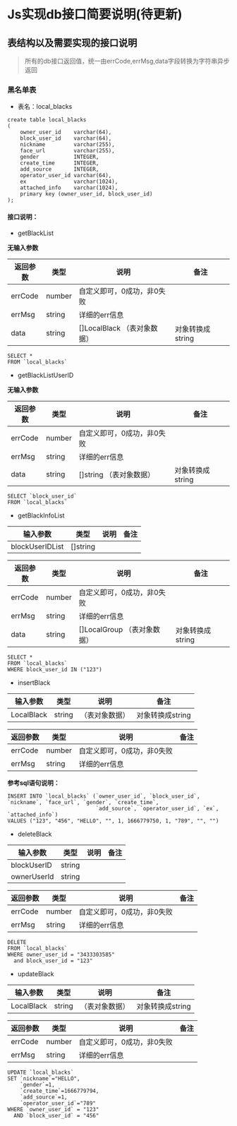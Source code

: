 # Js实现db接口简要说明(待更新)

## 表结构以及需要实现的接口说明

> 所有的db接口返回值，统一由errCode,errMsg,data字段转换为字符串异步返回

### 黑名单表

- 表名：local_blacks

```sqlite
create table local_blacks
(
    owner_user_id    varchar(64),
    block_user_id    varchar(64),
    nickname         varchar(255),
    face_url         varchar(255),
    gender           INTEGER,
    create_time      INTEGER,
    add_source       INTEGER,
    operator_user_id varchar(64),
    ex               varchar(1024),
    attached_info    varchar(1024),
    primary key (owner_user_id, block_user_id)
);
```

#### 接口说明：

- getBlackList

**无输入参数**

| 返回参数    | 类型     | 说明             | 备注  |
|---------|--------|----------------|-----|
| errCode | number | 自定义即可，0成功，非0失败 |     |
| errMsg  | string | 详细的err信息       |     |
| data    | string | []LocalBlack  （表对象数据） |对象转换成string|

```sqlite
SELECT *
FROM `local_blacks`
```

- getBlackListUserID

**无输入参数**

| 返回参数    | 类型     | 说明                | 备注  |
|---------|--------|-------------------|-----|
| errCode | number | 自定义即可，0成功，非0失败    |     |
| errMsg  | string | 详细的err信息          |     |
| data    | string | []string  （表对象数据） |对象转换成string|

```sqlite
SELECT `block_user_id`
FROM `local_blacks`
```


- getBlackInfoList

| 输入参数              | 类型       | 说明  | 备注  |
|-------------------|----------|-----|-----|
| blockUserIDList      | []string |     |     |

| 返回参数    | 类型     | 说明                    | 备注  |
|---------|--------|-----------------------|-----|
| errCode | number | 自定义即可，0成功，非0失败        |     |
| errMsg  | string | 详细的err信息              |     |
| data    | string | []LocalGroup  （表对象数据） |对象转换成string|

```sqlite
SELECT *
FROM `local_blacks`
WHERE block_user_id IN ("123")
```

- insertBlack

| 输入参数     | 类型     | 说明 | 备注       |
| --------- |--------| ----- |----------|
|LocalBlack   | string | （表对象数据） |对象转换成string|

| 返回参数     | 类型            | 说明 | 备注  |
| --------- | ------------ | ----- |-----|
| errCode      | number   | 自定义即可，0成功，非0失败 |     |
| errMsg     | string     | 详细的err信息 |     |

**参考sql语句说明：**

```sqlite
INSERT INTO `local_blacks` (`owner_user_id`, `block_user_id`, `nickname`, `face_url`, `gender`, `create_time`,
                            `add_source`, `operator_user_id`, `ex`, `attached_info`)
VALUES ("123", "456", "HELLO", "", 1, 1666779750, 1, "789", "", "")
```

- deleteBlack

| 输入参数     | 类型     | 说明  | 备注  |
| --------- |--------|-----|-----|
|blockUserID| string |     |     |
| ownerUserId | string | |

| 返回参数     | 类型            | 说明 | 备注  |
| --------- | ------------ | ----- |-----|
| errCode      | number   | 自定义即可，0成功，非0失败 |     |
| errMsg     | string     | 详细的err信息 |     |

```sqlite
DELETE
FROM `local_blacks`
WHERE owner_user_id = "3433303585"
  and block_user_id = "123"
```

- updateBlack

| 输入参数     | 类型     | 说明 | 备注       |
| --------- |--------| ----- |----------|
|LocalBlack  | string |（表对象数据） |对象转换成string|

| 返回参数     | 类型            | 说明 | 备注  |
| --------- | ------------ | ----- |-----|
| errCode      | number   | 自定义即可，0成功，非0失败 |     |
| errMsg     | string     | 详细的err信息 |     |

```sqlite
UPDATE `local_blacks`
SET `nickname`="HELLO",
    `gender`=1,
    `create_time`=1666779794,
    `add_source`=1,
    `operator_user_id`="789"
WHERE `owner_user_id` = "123"
  AND `block_user_id` = "456"
```